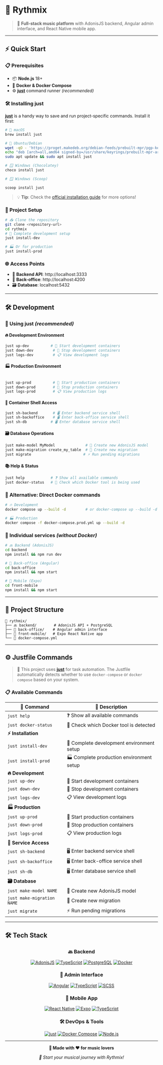 # 🎵 Rythmix

> 🚀 **Full-stack music platform** with AdonisJS backend, Angular admin interface, and React Native mobile app.

---

## ⚡ Quick Start

### 📋 Prerequisites
- 📦 **Node.js** 18+
- 🐳 **Docker & Docker Compose**
- ⚙️ **[just](https://github.com/casey/just)** command runner *(recommended)*

### 🛠️ Installing just

**[just](https://github.com/casey/just)** is a handy way to save and run project-specific commands. Install it first:

```bash
# 🍎 macOS
brew install just

# 🐧 Ubuntu/Debian
wget -qO - 'https://proget.makedeb.org/debian-feeds/prebuilt-mpr/pgp-keys/makedeb-pub.gpg' | gpg --dearmor | sudo tee /usr/share/keyrings/prebuilt-mpr-archive-keyring.gpg 1> /dev/null
echo "deb [arch=all,amd64 signed-by=/usr/share/keyrings/prebuilt-mpr-archive-keyring.gpg] https://proget.makedeb.org prebuilt-mpr" | sudo tee /etc/apt/sources.list.d/prebuilt-mpr.list
sudo apt update && sudo apt install just

# 🪟 Windows (Chocolatey)
choco install just

# 🪟 Windows (Scoop)

scoop install just
```

> 💡 **Tip**: Check the [official installation guide](https://github.com/casey/just#installation) for more options!

### 🔧 Project Setup

```bash
# 📥 Clone the repository
git clone <repository-url>
cd rythmix
# 🚀 Complete development setup
just install-dev

# 🏭 Or for production
just install-prod
```

### 🌐 Access Points
- 🔗 **Backend API**: http://localhost:3333
- 💼 **Back-office**: http://localhost:4200
- 🗃️ **Database**: localhost:5432

---

## 🛠️ Development

### 🎯 Using just *(recommended)*

#### 🔥 Development Environment
```bash
just up-dev          # 🚀 Start development containers
just down-dev         # 🛑 Stop development containers
just logs-dev         # 📋 View development logs
```

#### 🏭 Production Environment
```bash

just up-prod          # 🚀 Start production containers
just down-prod        # 🛑 Stop production containers
just logs-prod        # 📋 View production logs
```

#### 🐚 Container Shell Access
```bash
just sh-backend       # 🖥️ Enter backend service shell
just sh-backoffice    # 🖥️ Enter back-office service shell
just sh-db           # 🖥️ Enter database service shell
```

#### 🗃️ Database Operations
```bash
just make-model MyModel              # 📝 Create new AdonisJS model
just make-migration create_my_table  # 🔄 Create new migration
just migrate                        # ⚡ Run pending migrations
```

#### 📚 Help & Status
```bash
just help            # ❓ Show all available commands
just docker-status   # 🐳 Check which Docker tool is being used
```

### 🔄 Alternative: Direct Docker commands
```bash
# 🔥 Development
docker compose up --build -d         # or docker-compose up --build -d

# 🏭 Production
docker compose -f docker-compose.prod.yml up --build -d
```

### 🎯 Individual services *(without Docker)*
```bash
# 🔙 Backend (AdonisJS)
cd backend
npm install && npm run dev

# 💼 Back-office (Angular)
cd back-office
npm install && npm start

# 📱 Mobile (Expo)
cd front-mobile
npm install && npm start
```

---

## 📁 Project Structure

```
🎵 rythmix/
├── 🔙 backend/        # AdonisJS API + PostgreSQL
├── 💼 back-office/    # Angular admin interface
├── 📱 front-mobile/   # Expo React Native app
└── 🐳 docker-compose.yml
```

---

## ⚙️ Justfile Commands

> 🎯 This project uses **[just](https://github.com/casey/just)** for task automation. The Justfile automatically detects whether to use `docker-compose` or `docker compose` based on your system.

### 📋 Available Commands

| 🎯 Command | 📝 Description |
|------------|----------------|
| `just help` | ❓ Show all available commands |
| `just docker-status` | 🐳 Check which Docker tool is detected |
| **⚡ Installation** |
| `just install-dev` | 🚀 Complete development environment setup |
| `just install-prod` | 🏭 Complete production environment setup |
| **🔥 Development** |
| `just up-dev` | 🚀 Start development containers |
| `just down-dev` | 🛑 Stop development containers |
| `just logs-dev` | 📋 View development logs |
| **🏭 Production** |
| `just up-prod` | 🚀 Start production containers |
| `just down-prod` | 🛑 Stop production containers |
| `just logs-prod` | 📋 View production logs |
| **🐚 Service Access** |
| `just sh-backend` | 🖥️ Enter backend service shell |
| `just sh-backoffice` | 🖥️ Enter back-office service shell |
| `just sh-db` | 🖥️ Enter database service shell |
| **🗃️ Database** |
| `just make-model NAME` | 📝 Create new AdonisJS model |
| `just make-migration NAME` | 🔄 Create new migration |
| `just migrate` | ⚡ Run pending migrations |

---

## 🛠️ Tech Stack

<div align="center">

### 🔙 Backend
[![AdonisJS](https://img.shields.io/badge/AdonisJS-6-5A45FF?style=for-the-badge&logo=adonisjs&logoColor=white)](https://adonisjs.com/)
[![TypeScript](https://img.shields.io/badge/TypeScript-007ACC?style=for-the-badge&logo=typescript&logoColor=white)](https://www.typescriptlang.org/)
[![PostgreSQL](https://img.shields.io/badge/PostgreSQL-316192?style=for-the-badge&logo=postgresql&logoColor=white)](https://www.postgresql.org/)
[![Docker](https://img.shields.io/badge/Docker-2496ED?style=for-the-badge&logo=docker&logoColor=white)](https://www.docker.com/)

### 💼 Admin Interface
[![Angular](https://img.shields.io/badge/Angular-DD0031?style=for-the-badge&logo=angular&logoColor=white)](https://angular.io/)
[![TypeScript](https://img.shields.io/badge/TypeScript-007ACC?style=for-the-badge&logo=typescript&logoColor=white)](https://www.typescriptlang.org/)
[![SCSS](https://img.shields.io/badge/SCSS-CC6699?style=for-the-badge&logo=sass&logoColor=white)](https://sass-lang.com/)

### 📱 Mobile App
[![React Native](https://img.shields.io/badge/React_Native-20232A?style=for-the-badge&logo=react&logoColor=61DAFB)](https://reactnative.dev/)
[![Expo](https://img.shields.io/badge/Expo-000020?style=for-the-badge&logo=expo&logoColor=white)](https://expo.dev/)
[![TypeScript](https://img.shields.io/badge/TypeScript-007ACC?style=for-the-badge&logo=typescript&logoColor=white)](https://www.typescriptlang.org/)

### 🛠️ DevOps & Tools
[![just](https://img.shields.io/badge/just-FF6B35?style=for-the-badge&logo=rust&logoColor=white)](https://github.com/casey/just)
[![Docker Compose](https://img.shields.io/badge/Docker_Compose-2496ED?style=for-the-badge&logo=docker&logoColor=white)](https://docs.docker.com/compose/)
[![Node.js](https://img.shields.io/badge/Node.js-339933?style=for-the-badge&logo=nodedotjs&logoColor=white)](https://nodejs.org/)

</div>

---

<div align="center">

**🎵 Made with ❤️ for music lovers**

*🚀 Start your musical journey with Rythmix!*

</div>